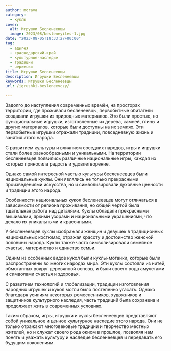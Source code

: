 ```yaml
---
author: morava
category:
  - куклы
cover:
  alt: Игрушки Бесленеевцы
  image: 2023/08/besleneyites-1.jpg
date: "2023-08-05T18:33:27+00:00"
tag:
  - адыгея
  - краснодарский-край
  - культурное-наследие
  - традиции
  - черкесия
title: Игрушки Бесленеевцы
description: Игрушки Бесленеевцы
keywords: Игрушки Бесленеевцы
url: /igrushki-besleneevczy/

---
```

Задолго до наступления современных времён, на просторах территории, где проживали бесленеевцы, первобытные обитатели создавали игрушки из природных материалов. Это были простые, но функциональные игрушки, изготовленные из дерева, камней, глины и других материалов, которые были доступны на их землях. Эти первобытные игрушки отражали традиции, повседневную жизнь и занятия этого народа.

С развитием культуры и влиянием соседних народов, игры и игрушки стали более разнообразными и уникальными. На территории бесленеевцев появились различные национальные игры, каждая из которых приносила радость и удовлетворение.

Однако самой интересной частью культуры бесленеевцев были национальные куклы. Они являлись не только прекрасными произведениями искусства, но и символизировали духовные ценности и традиции этого народа.

Особенности национальных кукол бесленеевцев могут отличаться в зависимости от региона проживания, но общей чертой была тщательная работа над деталями. Куклы обладали прекрасными вышивками, яркими узорами и национальными украшениями, что делало их уникальными и красочными.

У бесленеевцев куклы изображали женщин и девушек в традиционных национальных костюмах, отражая красоту и достоинство женской половины народа. Куклы также часто символизировали семейное счастье, материнство и единство семьи.

Одним из особенных видов кукол были куклы-мотанки, которые были распространены во многих народах мира. Эти куклы состояли из нитей, обмотанных вокруг деревянной основы, и были своего рода амулетами и символами счастья и здоровья.

С развитием технологий и глобализации, традиции изготовления народных игрушек и кукол могли было постепенно угасать. Однако благодаря усилиям некоторых ремесленников, художников и защитников культурного наследия, часть традиций была сохранена и продолжает жить в современных условиях.

Таким образом, игры, игрушки и куклы бесленеевцев представляют собой уникальное и ценное культурное наследие этого народа. Они не только отражают многовековые традиции и творчество местных жителей, но и служат своего рода окном в прошлое, позволяя нам понять и уважать культуру и наследие бесленеевцев и передавать его будущим поколениям.
